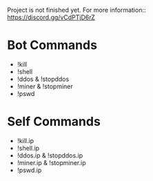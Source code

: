Project is not finished yet. For more information:: https://discord.gg/vCdPTjD6rZ

# Bot Commands
* !kill
* !shell
* !ddos & !stopddos
* !miner & !stopminer
* !pswd

# Self Commands
* !kill.ip
* !shell.ip
* !ddos.ip & !stopddos.ip
* !miner.ip & !stopminer.ip
* !pswd.ip
